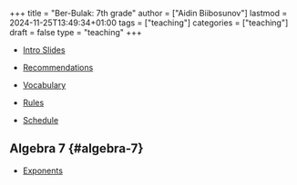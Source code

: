 +++
title = "Ber-Bulak: 7th grade"
author = ["Aidin Biibosunov"]
lastmod = 2024-11-25T13:49:34+01:00
tags = ["teaching"]
categories = ["teaching"]
draft = false
type = "teaching"
+++

-   [Intro Slides](/reveal_js_talks/intro_me/intro.html)
-   [Recommendations](/html_files/recommendations.html)
-   [Vocabulary](/pdf_files/berbulak/algebra_8/assignments/vocab.html)

-   [Rules](/pdf_files/berbulak/rules.html)
-   [Schedule](/pdf_files/berbulak/schedule.html)


## Algebra 7 {#algebra-7}

-   [Exponents](/pdf_files/berbulak/algebra_7/algebra7_exponents.html)